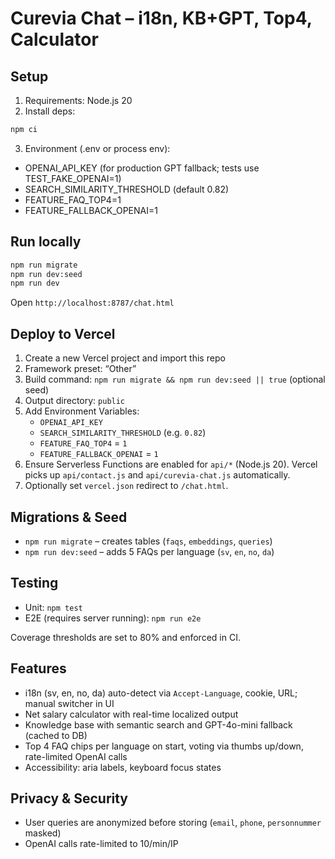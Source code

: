 # Curevia Chat – i18n, KB+GPT, Top4, Calculator

## Setup

1. Requirements: Node.js 20
2. Install deps:

```bash
npm ci
```

3. Environment (.env or process env):

- OPENAI_API_KEY (for production GPT fallback; tests use TEST_FAKE_OPENAI=1)
- SEARCH_SIMILARITY_THRESHOLD (default 0.82)
- FEATURE_FAQ_TOP4=1
- FEATURE_FALLBACK_OPENAI=1

## Run locally

```bash
npm run migrate
npm run dev:seed
npm run dev
```

Open `http://localhost:8787/chat.html`

## Deploy to Vercel

1. Create a new Vercel project and import this repo
2. Framework preset: “Other”
3. Build command: `npm run migrate && npm run dev:seed || true` (optional seed)
4. Output directory: `public`
5. Add Environment Variables:
   - `OPENAI_API_KEY`
   - `SEARCH_SIMILARITY_THRESHOLD` (e.g. `0.82`)
   - `FEATURE_FAQ_TOP4` = `1`
   - `FEATURE_FALLBACK_OPENAI` = `1`
6. Ensure Serverless Functions are enabled for `api/*` (Node.js 20). Vercel picks up `api/contact.js` and `api/curevia-chat.js` automatically.
7. Optionally set `vercel.json` redirect to `/chat.html`.

## Migrations & Seed

- `npm run migrate` – creates tables (`faqs`, `embeddings`, `queries`)
- `npm run dev:seed` – adds 5 FAQs per language (`sv`, `en`, `no`, `da`)

## Testing

- Unit: `npm test`
- E2E (requires server running): `npm run e2e`

Coverage thresholds are set to 80% and enforced in CI.

## Features

- i18n (sv, en, no, da) auto-detect via `Accept-Language`, cookie, URL; manual switcher in UI
- Net salary calculator with real-time localized output
- Knowledge base with semantic search and GPT-4o-mini fallback (cached to DB)
- Top 4 FAQ chips per language on start, voting via thumbs up/down, rate-limited OpenAI calls
- Accessibility: aria labels, keyboard focus states

## Privacy & Security

- User queries are anonymized before storing (`email`, `phone`, `personnummer` masked)
- OpenAI calls rate-limited to 10/min/IP

